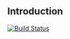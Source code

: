 **Introduction**
-
[![Build Status](http://ci.ibasco.com/job/async-gamequery-lib/badge/icon)](http://ci.ibasco.com/job/async-gamequery-lib/)